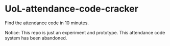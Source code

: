 # UoL-attendance-code-cracker

Find the attendance code in 10 minutes.

Notice: This repo is just an experiment and prototype. This attendance code system has been abandoned.
